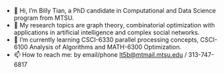 - 👋 Hi, I’m Billy Tian, a PhD candidate in Computational and Data Science program from MTSU.
- 👀 My research topics are graph theory, combinatorial optimization with applications in artificial intelligence and complex social networks.
- 🌱 I’m currently learning CSCI-6330 parallel processing concepts, CSCI-6100 Analysis of Algorithms and MATH-6300 Optimization. 
- 📫 How to reach me: by email/phone   lt5b@mtmail.mtsu.edu / 313-747-6817


